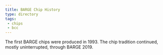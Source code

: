 ```yaml
---
title: BARGE Chip History
type: directory
tags:
 - chips
 - bcc
---
```


The first BARGE chips were produced in 1993.  The chip tradition
continued, mostly uninterrupted, through BARGE 2019.

